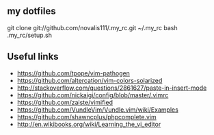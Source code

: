 ## my dotfiles
git clone git://github.com/novalis111/.my_rc.git ~/.my_rc
bash .my_rc/setup.sh

## Useful links
- https://github.com/tpope/vim-pathogen
- https://github.com/altercation/vim-colors-solarized
- http://stackoverflow.com/questions/2861627/paste-in-insert-mode
- https://github.com/nickaigi/config/blob/master/.vimrc
- https://github.com/zaiste/vimified
- https://github.com/VundleVim/Vundle.vim/wiki/Examples
- https://github.com/shawncplus/phpcomplete.vim
- http://en.wikibooks.org/wiki/Learning_the_vi_editor
